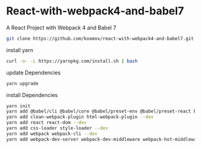 # React-with-webpack4-and-babel7

A React Project with Webpack 4 and Babel 7

```sh
git clone https://github.com/koomox/react-with-webpack4-and-babel7.git
```

install yarn

```sh
curl -o- -L https://yarnpkg.com/install.sh | bash
```

update Dependencies

```sh
yarn upgrade
```

install Dependencies

```sh
yarn init
yarn add @babel/cli @babel/core @babel/preset-env @babel/preset-react babel-loader --dev
yarn add clean-webpack-plugin html-webpack-plugin --dev
yarn add react react-dom --dev
yarn add css-loader style-loader --dev
yarn add webpack webpack-cli --dev
yarn add webpack-dev-server webpack-dev-middleware webpack-hot-middleware --dev
```
